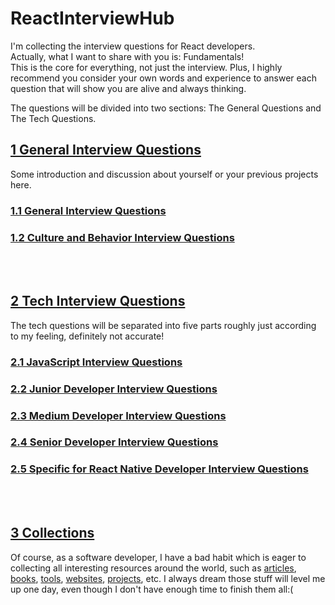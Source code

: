 # ReactInterviewHub
I'm collecting the interview questions for React developers.<br>
Actually, what I want to share with you is: Fundamentals!<br>
This is the core for everything, not just the interview. Plus, I highly recommend you consider your own words and experience to answer each question that will show you are alive and always thinking.

The questions will be divided into two sections: The General Questions and The Tech Questions.

## [1 General Interview Questions](GeneralQuestions)
Some introduction and discussion about yourself or your previous projects here.
### [1.1 General Interview Questions](GeneralQuestions/GeneralQuestions.md)
### [1.2 Culture and Behavior Interview Questions](GeneralQuestions/CultureAndBehaviorQuestions.md)

<br>
<br>

## [2 Tech Interview Questions](TechQuestions)
The tech questions will be separated into five parts roughly just according to my feeling, definitely not accurate!

### [2.1 JavaScript Interview Questions](TechQuestions/JavaScriptInterviewQuestions.md)
### [2.2 Junior Developer Interview Questions](TechQuestions/JuniorDeveloperInterviewQuestions.md)
### [2.3 Medium Developer Interview Questions](TechQuestions/MediumDeveloperInterviewQuestions.md)
### [2.4 Senior Developer Interview Questions](TechQuestions/SeniorDeveloperInterviewQuestions.md)
### [2.5 Specific for React Native Developer Interview Questions](TechQuestions/ReactNativeDeveloperInterviewQuestions.md)

<br>
<br>

## [3 Collections](Collections)
Of course, as a software developer, I have a bad habit which is eager to collecting all interesting resources around the world, such as [articles](Collections/InterestingArticlesList.md), [books](Collections/InterestingBooksList.md), [tools](Collections/InterestingToolsList.md), [websites](Collections/InterestingWebsitesList.md), [projects](Collections/InterestingProjectsList.md), etc. I always dream those stuff will level me up one day, even though I don't have enough time to finish them all:(